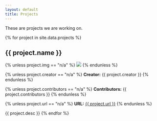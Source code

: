 ```yaml
---
layout: default
title: Projects
---
```


These are projects we are working on.

{% for project in site.data.projects %}
## {{ project.name }}

{% unless project.img == "n/a" %}
<img src="{{ project.img }}" class="float-left" />
{% endunless %}

{% unless project.creator == "n/a" %}
**Creator:** {{ project.creator }}
{% endunless %}

{% unless project.contributors == "n/a" %}
**Contributors:** {{ project.contributors }}
{% endunless %}

{% unless project.url == "n/a" %}
**URL:** <a href="{{ project.url }}">{{ project.url }}</a>
{% endunless %}

{{ project.desc }}
{% endfor %}